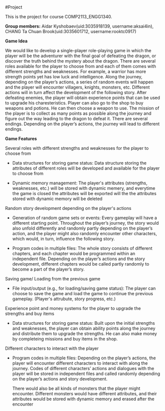#Project

This is the project for course COMP2113_ENGG1340.

**Group members:** Aidar Kyshobaev(uid:3035918139, username:aksai4in), CHANG Ta Chuan Brook(uid:3035601712, username:rooktc0917) 

**Game Idea**

We would like to develop a single-player role-playing game in which the player will be the adventurer with the final goal of defeating the dragon, or discover the truth behind the mystery about the dragon. There are several roles available for the player to choose from and each of them comes with different strengths and weaknesses. For example, a warrior has more strength points yet has low luck and intelligence. Along the journey, depending on the player’s actions, a series of random events will happen and the player will encounter villagers, knights, monsters, etc. Different actions will in turn affect the development of the following story. After defeating enemies, the player will obtain experience points that can be used to upgrade his charesteristics. Player can also go to the shop to buy weapons and potions. He can then choose a weapon to use. The mission of the player is to collect as many points as possible along the journey and figure out the way leading to the dragon to defeat it. There are several endings. Depending on the player’s actions, the journey will lead to different endings.

**Game Features**

Several roles with different strengths and weaknesses for the player to choose from
  - Data structures for storing game status:
    Data structure storing the attributes of different roles will be developed and available for the player to choose from

  - Dynamic memory management:
    The player's attributes (strengths, weaknesses, etc.) will be stored with dynamic memery, and everytime the game is closed the attributes will be exported will the the attributes stored with dynamic memory will be deleted

Random story development depending on the player's actions
  - Generation of random game sets or events:
    Every gameplay will have a different starting point. Throughout the player’s journey, the story would also unfold differently and randomly partly depending on the player’s action, and the player might also randomly encounter other characters, which would, in turn, influence the following story.

  - Program codes in multiple files:
    The whole story consists of different chapters, and each chapter would be programmed within an independent file. Depending on the player’s actions and the story development, different chapters would be called partly randomly to become a part of the player’s story.

Saving game/ Loading from the previous game
  - File input/output (e.g., for loading/saving game status):
    The player can choose to save the game and load the game to continue the previous gameplay. (Player's attrubute, story progress, etc.)

Experience point and money systems for the player to upgrade the strengths and buy items
  - Data structures for storing game status:
    Built upon the initial strengths and weaknesses, the player can obtain ability points along the journey and distribute them to upgrade the strengths. He can also make money by completeing missions and buy items in the shop.

Different characters to interact with the player
  - Program codes in multiple files:
    Depending on the player’s actions, the player will encounter different characters to interact with along the journey. Codes of different characters’ actions and  dialogues with the player will be stored in independent files and called randomly depending on the player’s actions and story development.

    There would also be all kinds of monsters that the player might encounter. Different monsters would have different attributes, and their attributes would be stored with dynamic memory and erased after the encounter

  


